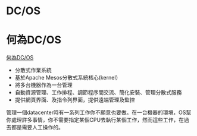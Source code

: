 DC/OS
===

# 何為DC/OS

[何為DC/OS](https://dcos.io/docs/1.8/overview/what-is-dcos/)

* 分散式作業系統
* 基於Apache Mesos分散式系統核心(kernel）
* 將多台機器作為一台管理
* 自動資源管理、工作排程、調節程序間交流、簡化安裝、管理分散式服務
* 提供網頁界面、及指令列界面，提供遠端管理及監控

管理一個datacenter時有一系列工作你不願意也要做。在一台機器的環境，OS幫你處理許多事情，你不需要指定某個CPU去執行某個工作，然而這些工作，在過去都是需要人工操作的。
